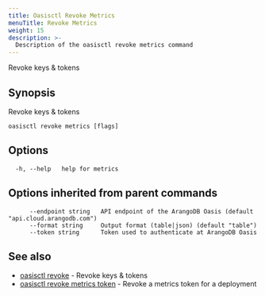 ```yaml
---
title: Oasisctl Revoke Metrics
menuTitle: Revoke Metrics
weight: 15
description: >-
  Description of the oasisctl revoke metrics command
---
```

Revoke keys & tokens

## Synopsis

Revoke keys & tokens

```
oasisctl revoke metrics [flags]
```

## Options

```
  -h, --help   help for metrics
```

## Options inherited from parent commands

```
      --endpoint string   API endpoint of the ArangoDB Oasis (default "api.cloud.arangodb.com")
      --format string     Output format (table|json) (default "table")
      --token string      Token used to authenticate at ArangoDB Oasis
```

## See also

* [oasisctl revoke](_index.md)	 - Revoke keys & tokens
* [oasisctl revoke metrics token](revoke-metrics-token.md)	 - Revoke a metrics token for a deployment

